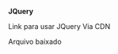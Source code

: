 **JQuery**

Link para usar JQuery Via CDN

<script src="https://code.jquery.com/jquery-3.7.1.js" integrity="sha256-eKhayi8LEQwp4NKxN+CfCh+3qOVUtJn3QNZ0TciWLP4=" crossorigin="anonymous"></script>

Arquivo baixado

<script src="jquery-3.7.1.min.js"></script>


